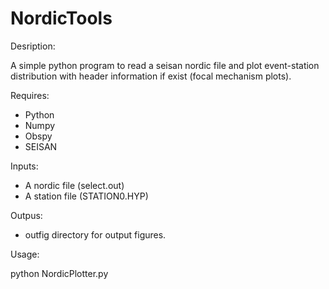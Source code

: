 # NordicTools

Desription:

A simple python program to read a seisan nordic file
and plot event-station distribution with header
information if exist (focal mechanism plots).


Requires:

- Python
- Numpy
- Obspy
- SEISAN


Inputs:

- A nordic file (select.out)
- A station file (STATION0.HYP)


Outpus:

- outfig directory for output figures.

Usage:

python NordicPlotter.py
